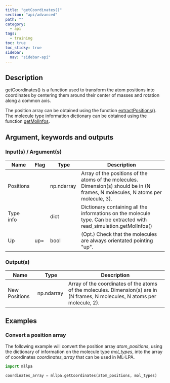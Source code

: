 ```yaml
---
title: "getCoordinates()"
section: "api/advanced"
path: ""
category:
  - api
tags:
  - training
toc: true
toc_sticky: true
sidebar:
  nav: "sidebar-api"
---
```


## Description

getCoordinates() is a function used to transform the atom positions into coordinates
by centering them around their center of masses and rotation along a common axis.

The position array can be obtained using the function [extractPositions()](/mllpa/documentation/api/advanced/extractpositions/).
The molecule type information dictionary can be obtained using the function [getMolInfos](/mllpa/documentation/api/advanced/getmolinfos/).

## Argument, keywords and outputs

### Input(s) / Argument(s)

| Name | Flag | Type | Description |
|---|---|---|---|
| Positions | | np.ndarray | Array of the positions of the atoms of the molecules. Dimension(s) should be in (N frames, N molecules, N atoms per molecule, 3). |
| Type info | | dict | Dictionary containing all the informations on the molecule type. Can be extracted with read_simulation.getMolInfos() |
| Up | up= | bool | (Opt.) Check that the molecules are always orientated pointing "up". |

### Output(s)

| Name | Type | Description |
|---|---|---|
| New Positions | np.ndarray | Array of the coordinates of the atoms of the molecules. Dimension(s) are in (N frames, N molecules, N atoms per molecule, 2). |

## Examples

### Convert a position array

The following example will convert the position array *atom_positions*, using the dictionary
of information on the molecule type *mol_types*, into the array of coordinates *coordinates_array* that can be used in ML-LPA.

```python
import mllpa

coordinates_array = mllpa.getCoordinates(atom_positions, mol_types)
```
